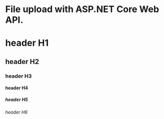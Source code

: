# File upload with ASP.NET Core Web API.
# header H1
## header H2
### header H3
#### header H4
##### header H5
###### header H6
